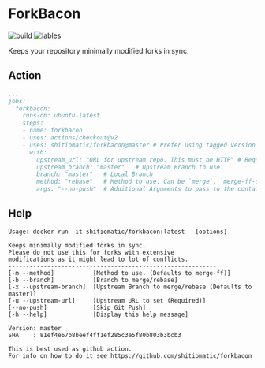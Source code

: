 # ForkBacon

[![build](https://github.com/shitiomatic/forkbacon/workflows/build/badge.svg?branch=master)](https://github.com/shitiomatic/forkbacon/actions?query=workflow%3Abuild)
[![lables](https://github.com/shitiomatic/forkbacon/workflows/labels/badge.svg)](https://github.com/shitiomatic/forkbacon/actions?query=workflow%3Alabels)

Keeps your repository minimally modified forks in sync.

## Action

```yaml
...
jobs:
  forkbacon:
    runs-on: ubuntu-latest
    steps:
    - name: forkbacon
    - uses: actions/checkout@v2
    - uses: shitiomatic/forkbacon@master # Prefer using tagged version
      with:
        upstream_url: "URL for upstream repo. This must be HTTP" # Required! Upstream https clone URL
        upstream_branch: "master"   # Upstream Branch to use
        branch: "master"   # Local Branch
        method: "rebase"   # Method to use. Can be `merge`, `merge-ff-only` or `rebase`.
        args: "--no-push"  # Additional Arguments to pass to the container
```

## Help

```console
Usage: docker run -it shitiomatic/forkbacon:latest   [options]

Keeps minimally modified forks in sync.
Please do not use this for forks with extensive
modifications as it might lead to lot of conflicts.
-----------------------------------------------------------
[-m --method]           [Method to use. (Defaults to merge-ff)]
[-b --branch]           [Branch to merge/rebase]
[-x --upstream-branch]  [Upstream Branch to merge/rebase (Defaults to master)]
[-u --upstream-url]     [Upstream URL to set (Required)]
[--no-push]             [Skip Git Push]
[-h --help]             [Display this help message]

Version: master
SHA    : 81ef4e67b8beef4ff1ef285c3e5f80b803b3bcb3

This is best used as github action.
For info on how to do it see https://github.com/shitiomatic/forkbacon

```
